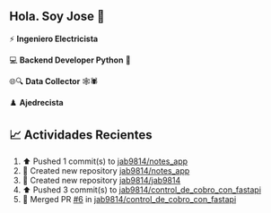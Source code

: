 ## Hola. Soy Jose 👋

:zap: **Ingeniero Electricista**

:computer: **Backend Developer Python** :snake:

🌐🔍 **Data Collector** 🕸️🕷

♟️ **Ajedrecista**

<!--![Website](https://img.shields.io/website?url=https%3A%2F%2Fjab9814.github.io%2F)-->

## :chart_with_upwards_trend: Actividades Recientes 
<!--RECENT_ACTIVITY:start-->
1. ⬆️ Pushed 1 commit(s) to [jab9814/notes_app](https://github.com/jab9814/notes_app)<br>
2. 📔 Created new repository [jab9814/notes_app](https://github.com/jab9814/notes_app)<br>
3. 📔 Created new repository [jab9814/jab9814](https://github.com/jab9814/jab9814)<br>
4. ⬆️ Pushed 3 commit(s) to [jab9814/control_de_cobro_con_fastapi](https://github.com/jab9814/control_de_cobro_con_fastapi)<br>
5. 🎉 Merged PR [#6](https://github.com/jab9814/control_de_cobro_con_fastapi/pull/6) in [jab9814/control_de_cobro_con_fastapi](https://github.com/jab9814/control_de_cobro_con_fastapi)<br>
<!--RECENT_ACTIVITY:end-->

<!--
**jab9814/jab9814** is a ✨ _special_ ✨ repository because its `README.md` (this file) appears on your GitHub profile.

Here are some ideas to get you started:

- 🔭 I’m currently working on ...
- 🌱 I’m currently learning ...
- 👯 I’m looking to collaborate on ...
- 🤔 I’m looking for help with ...
- 💬 Ask me about ...
- 📫 How to reach me: ...
- 😄 Pronouns: ...
- ⚡ Fun fact: ...
-->
